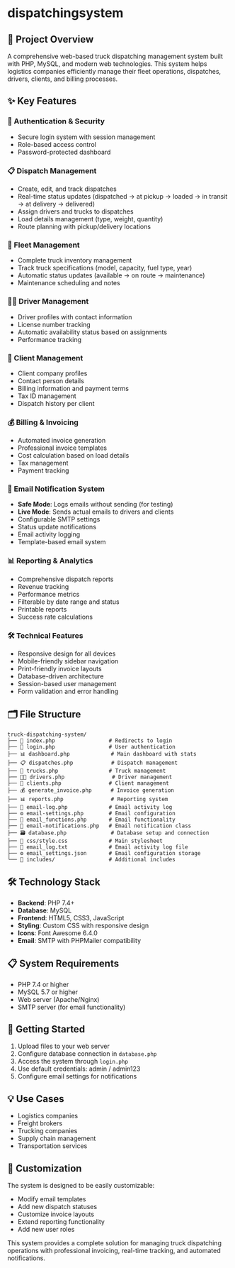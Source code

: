 # dispatchingsystem

## 🚛 Project Overview
A comprehensive web-based truck dispatching management system built with PHP, MySQL, and modern web technologies. This system helps logistics companies efficiently manage their fleet operations, dispatches, drivers, clients, and billing processes.

## ✨ Key Features

### 🔐 Authentication & Security
- Secure login system with session management
- Role-based access control
- Password-protected dashboard

### 📋 Dispatch Management
- Create, edit, and track dispatches
- Real-time status updates (dispatched → at pickup → loaded → in transit → at delivery → delivered)
- Assign drivers and trucks to dispatches
- Load details management (type, weight, quantity)
- Route planning with pickup/delivery locations

### 🚚 Fleet Management
- Complete truck inventory management
- Track truck specifications (model, capacity, fuel type, year)
- Automatic status updates (available → on route → maintenance)
- Maintenance scheduling and notes

### 👨‍💼 Driver Management
- Driver profiles with contact information
- License number tracking
- Automatic availability status based on assignments
- Performance tracking

### 🏢 Client Management
- Client company profiles
- Contact person details
- Billing information and payment terms
- Tax ID management
- Dispatch history per client

### 💰 Billing & Invoicing
- Automated invoice generation
- Professional invoice templates
- Cost calculation based on load details
- Tax management
- Payment tracking

### 📧 Email Notification System
- **Safe Mode**: Logs emails without sending (for testing)
- **Live Mode**: Sends actual emails to drivers and clients
- Configurable SMTP settings
- Status update notifications
- Email activity logging
- Template-based email system

### 📊 Reporting & Analytics
- Comprehensive dispatch reports
- Revenue tracking
- Performance metrics
- Filterable by date range and status
- Printable reports
- Success rate calculations

### 🛠️ Technical Features
- Responsive design for all devices
- Mobile-friendly sidebar navigation
- Print-friendly invoice layouts
- Database-driven architecture
- Session-based user management
- Form validation and error handling

## 🗂️ File Structure
```
truck-dispatching-system/
├── 📄 index.php                 # Redirects to login
├── 🔐 login.php                 # User authentication
├── 📊 dashboard.php             # Main dashboard with stats
├── 📋 dispatches.php            # Dispatch management
├── 🚚 trucks.php                # Truck management
├── 👨‍💼 drivers.php               # Driver management
├── 🏢 clients.php               # Client management
├── 💰 generate_invoice.php      # Invoice generation
├── 📊 reports.php               # Reporting system
├── 📧 email-log.php             # Email activity log
├── ⚙️ email-settings.php        # Email configuration
├── 📧 email_functions.php       # Email functionality
├── 📧 email-notifications.php   # Email notification class
├── 🗃️ database.php              # Database setup and connection
├── 🎨 css/style.css             # Main stylesheet
├── 📧 email_log.txt             # Email activity log file
├── ⚙️ email_settings.json       # Email configuration storage
└── 📁 includes/                 # Additional includes
```

## 🛠️ Technology Stack
- **Backend**: PHP 7.4+
- **Database**: MySQL
- **Frontend**: HTML5, CSS3, JavaScript
- **Styling**: Custom CSS with responsive design
- **Icons**: Font Awesome 6.4.0
- **Email**: SMTP with PHPMailer compatibility

## 📋 System Requirements
- PHP 7.4 or higher
- MySQL 5.7 or higher
- Web server (Apache/Nginx)
- SMTP server (for email functionality)

## 🚀 Getting Started
1. Upload files to your web server
2. Configure database connection in `database.php`
3. Access the system through `login.php`
4. Use default credentials: admin / admin123
5. Configure email settings for notifications

## 💡 Use Cases
- Logistics companies
- Freight brokers
- Trucking companies
- Supply chain management
- Transportation services

## 🔧 Customization
The system is designed to be easily customizable:
- Modify email templates
- Add new dispatch statuses
- Customize invoice layouts
- Extend reporting functionality
- Add new user roles

This system provides a complete solution for managing truck dispatching operations with professional invoicing, real-time tracking, and automated notifications.
